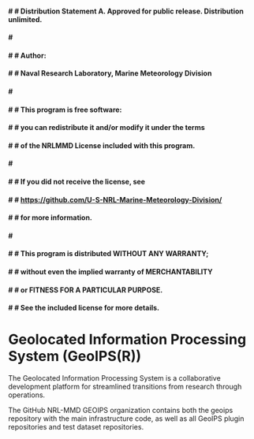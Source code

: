 #### # # Distribution Statement A. Approved for public release. Distribution unlimited.
#### # # 
#### # # Author:
#### # # Naval Research Laboratory, Marine Meteorology Division
#### # # 
#### # # This program is free software:
#### # # you can redistribute it and/or modify it under the terms
#### # # of the NRLMMD License included with this program.
#### # # 
#### # # If you did not receive the license, see
#### # # https://github.com/U-S-NRL-Marine-Meteorology-Division/
#### # # for more information.
#### # # 
#### # # This program is distributed WITHOUT ANY WARRANTY;
#### # # without even the implied warranty of MERCHANTABILITY
#### # # or FITNESS FOR A PARTICULAR PURPOSE.
#### # # See the included license for more details.

# Geolocated Information Processing System (GeoIPS(R))

The Geolocated Information Processing System is a collaborative development platform for streamlined transitions
from research through operations.

The GitHub NRL-MMD GEOIPS organization contains both the geoips repository with the
main infrastructure code, as well as all GeoIPS plugin repositories and test dataset repositories.
